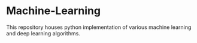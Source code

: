 # Machine-Learning

This repository houses python implementation of various machine learning and deep learning algorithms.

